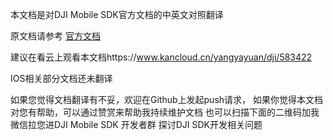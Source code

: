 本文档是对DJI Mobile SDK官方文档的中英文对照翻译

原文档请参考  [官方文档](https://developer.dji.com/mobile-sdk/documentation/introduction/index.html)

建议在看云上观看本文档https://www.kancloud.cn/yangyayuan/dji/583422

IOS相关部分文档还未翻译

如果您觉得文档翻译有不妥，欢迎在Github上发起push请求，
如果你觉得本文档对您有帮助，可以通过赞赏来帮助我持续维护文档
也可以扫描下面的二维码加我微信拉您进DJI Mobile SDK 开发者群 探讨DJI SDK开发相关问题
